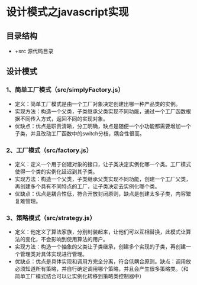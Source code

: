 # 设计模式之javascript实现

## 目录结构
 * +src 源代码目录

## 设计模式

### 1、简单工厂模式（src/simplyFactory.js）
* 定义：简单工厂模式是由一个工厂对象决定创建出哪一种产品类的实例。
* 实现方法：构造一个父类，子类继承父类实现不同功能，通过一个工厂函数根据不同传入方式，返回不同的实现对象。
* 优缺点：优点是职责清晰，分工明确，缺点是随便一个小功能都需要增加一个子类，并且改动工厂函数中的switch分枝，耦合性很高。

### 2、工厂模式（src/factory.js）
* 定义：定义一个用于创建对象的接口，让子类决定实例化哪一个类。工厂模式使得一个类的实例化延迟到其子类。
* 实现方法：构造一个父类，子类继承父类实现不同功能，创建一个工厂父类，再创建多个具有不同特点的工厂，让子类决定去实例化哪个类。
* 优缺点：优点是耦合性低，符合开放封闭原则，缺点是创建太多子类，内容繁复难管理。

### 3、策略模式（src/strategy.js）
* 定义：他定义了算法家族，分别封装起来，让他们可以互相替换，此模式让算法的变化，不会影响到使用算法的用户。
* 实现方法：构造一个抽象的父类让子类继承，创建多个实现的子类，再创建一个管理类对具体实现进行管理。
* 优缺点：优点是具体实现和调用方完全分离，符合低耦合原则。缺点：调用放必须知道所有策略，并自行确定调用哪个策略，并且会产生很多策略类。（和简单工厂模式结合可以让实例化转移到策略类控制器中）
